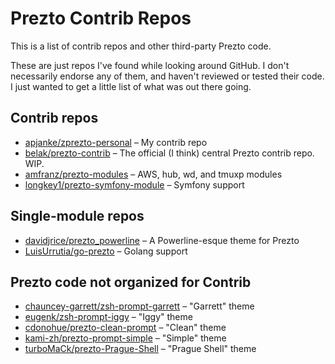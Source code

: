 Prezto Contrib Repos
=========================

This is a list of contrib repos and other third-party Prezto code.

These are just repos I've found while looking around GitHub. I don't necessarily endorse any of them, and haven't reviewed or tested their code. I just wanted to get a little list of what was out there going.

##  Contrib repos

* [apjanke/zprezto-personal](https://github.com/apjanke/zprezto-personal) – My contrib repo
* [belak/prezto-contrib](https://github.com/belak/prezto-contrib) – The official (I think) central Prezto contrib repo. WIP.
* [amfranz/prezto-modules](https://github.com/amfranz/prezto-modules) – AWS, hub, wd, and tmuxp modules
* [longkey1/prezto-symfony-module](https://github.com/longkey1/prezto-symfony-module) – Symfony support

##  Single-module repos

* [davidjrice/prezto_powerline](https://github.com/davidjrice/prezto_powerline) – A Powerline-esque theme for Prezto
* [LuisUrrutia/go-prezto](https://github.com/LuisUrrutia/go-prezto) – Golang support

##  Prezto code not organized for Contrib

* [chauncey-garrett/zsh-prompt-garrett](https://github.com/chauncey-garrett/zsh-prompt-garrett) – "Garrett" theme
* [eugenk/zsh-prompt-iggy](https://github.com/eugenk/zsh-prompt-iggy) – "Iggy" theme
* [cdonohue/prezto-clean-prompt](https://github.com/cdonohue/prezto-clean-prompt) – "Clean" theme
* [kami-zh/prezto-prompt-simple](https://github.com/kami-zh/prezto-prompt-simple) – "Simple" theme
* [turboMaCk/prezto-Prague-Shell](https://github.com/turboMaCk/prezto-Prague-Shell) – "Prague Shell" theme
